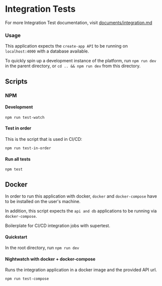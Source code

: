 # Integration Tests

For more Integration Test documentation, visit [documents/integration.md](https://github.com/escobard/create-app/blob/master/documentation/integration.md)

### Usage

This application expects the `create-app API` to be running on `localhost:4000` with a database available.

To quickly spin up a development instance of the platform, run `npm run dev` in the parent directory, or `cd
 .. && npm run dev` from this directory.

## Scripts

### NPM

#### Development

`npm run test-watch`

#### Test in order

This is the script that is used in CI/CD:

`npm run test-in-order`

#### Run all tests

`npm test`

## Docker

In order to run this application with docker, `docker` and `docker-compose` have to be installed on the user's machine.

In addition, this script expects the `api and db` applications to be running via `docker-compose`.

Boilerplate for CI/CD integration jobs with supertest.

#### Quickstart

In the root directory, run `npm run dev`

#### Nightwatch with docker + docker-compose

Runs the integration application in a docker image and the provided API url.

`npm run test-compose`